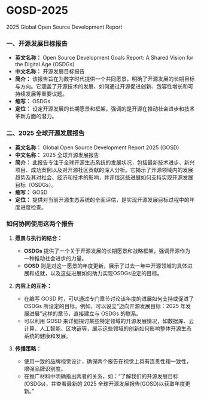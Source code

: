# GOSD-2025
2025 Global Open Source Development Report

### 一、开源发展目标报告

- **英文名称：** Open Source Development Goals Report: A Shared Vision for the Digital Age (OSDGs)
- **中文名称：** 开源发展目标报告
- **简介：** 该报告旨在为数字时代提供一个共同愿景，明确了开源发展的长期目标与方向。它涵盖了开源技术的发展、如何通过开源促进创新、包容性增长和可持续发展等重要议题。
- **缩写：** OSDGs
- **定位：** 设定开源发展的长期愿景和框架，强调的是开源在推动社会进步和技术革新方面的潜力。

### 二、2025 全球开源发展报告

- **英文名称：** Global Open Source Development Report 2025 (GOSD)
- **中文名称：** 2025 全球开源发展报告
- **简介：** 此报告专注于全球开源生态系统的发展状况，包括最新技术进步、新兴项目、成功案例以及对开源社区贡献的深入分析。它揭示了开源领域内的发展趋势及其对社会、经济和技术的影响，并评估这些进展如何支持实现开源发展目标（OSDGs）。
- **缩写：** GOSD
- **定位：** 提供对当前开源生态系统的全面评估，是实现开源发展目标过程中的年度进度检查。

### 如何协同使用这两个报告

1. **愿景与执行的结合：**
   - **OSDGs** 提供了一个关于开源发展的长期愿景和战略框架，强调开源作为一种推动社会进步的力量。
   - **GOSD** 则是对这一愿景的年度更新，展示了过去一年中开源领域的具体进展和成就，以及这些进展如何助力实现OSDGs设定的目标。

2. **内容上的互补：**
   - 在编写 GOSD 时，可以通过专门章节讨论该年度的进展如何支持或促进了 OSDGs 所设定的目标。例如，可以设立“迈向开源发展目标：2025 年发展进展”这样的章节，直接建立与 OSDGs 的联系。
   - 可以利用 GOSD 来详细探讨某些特定领域的开源发展情况，如数据库、云计算、人工智能、区块链等，展示这些领域的创新如何影响整体开源生态系统的健康和发展。

3. **传播策略：**
   - 使用一致的品牌视觉设计，确保两个报告在视觉上具有连贯性和一致性，增强品牌识别度。
   - 在推广材料中明确指出两者的关系，如：“了解我们的开源发展目标(OSDGs)，并查看最新的 2025 全球开源发展报告(GOSD)以获取年度更新。”
